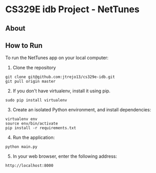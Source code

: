 # CS329E idb Project - NetTunes
## About

## How to Run  
To run the NetTunes app on your local computer:

1. Clone the repository
```
git clone git@github.com:jtrejo13/cs329e-idb.git
git pull origin master
``` 

2. If you don't have virtualenv, install it using pip.
```
sudo pip install virtualenv
```
3. Create an isolated Python environment, and install dependencies:
```
virtualenv env
source env/bin/activate
pip install -r requirements.txt
```
4. Run the application:
```
python main.py
```

5. In your web browser, enter the following address:
```
http://localhost:8000
```
